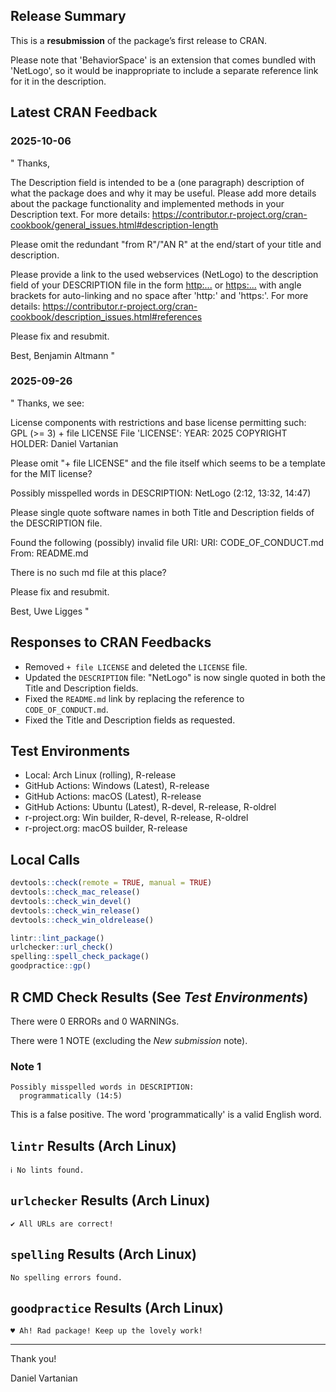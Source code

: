 ## Release Summary

This is a **resubmission** of the package’s first release to CRAN.

Please note that 'BehaviorSpace' is an extension that comes bundled with 'NetLogo', so it would be inappropriate to include a separate reference link for it in the description.

## Latest CRAN Feedback

### 2025-10-06

"
Thanks,

The Description field is intended to be a (one paragraph) description of
what the package does and why it may be useful. Please add more details
about the package functionality and implemented methods in your
Description text.
For more details:
<https://contributor.r-project.org/cran-cookbook/general_issues.html#description-length>


Please omit the redundant "from R"/"AN R" at the end/start of your title
and description.

Please provide a link to the used webservices (NetLogo) to the
description field of your DESCRIPTION file in the form
<http:...> or <https:...>
with angle brackets for auto-linking and no space after 'http:' and
'https:'.
For more details:
<https://contributor.r-project.org/cran-cookbook/description_issues.html#references>

Please fix and resubmit.

Best,
Benjamin Altmann
"

### 2025-09-26

"
Thanks, we see:


   License components with restrictions and base license permitting such:
     GPL (>= 3) + file LICENSE
   File 'LICENSE':
     YEAR: 2025
     COPYRIGHT HOLDER: Daniel Vartanian

Please omit "+ file LICENSE" and the file itself which seems to be a
template for the MIT license?


   Possibly misspelled words in DESCRIPTION:
     NetLogo (2:12, 13:32, 14:47)

Please single quote software names in both Title and Description fields
of the DESCRIPTION file.


   Found the following (possibly) invalid file URI:
     URI: CODE_OF_CONDUCT.md
       From: README.md

There is no such  md file at this place?

Please fix and resubmit.

Best,
Uwe Ligges
"

## Responses to CRAN Feedbacks

- Removed `+ file LICENSE` and deleted the `LICENSE` file.
- Updated the `DESCRIPTION` file: "NetLogo" is now single quoted in both the Title and Description fields.
- Fixed the `README.md` link by replacing the reference to `CODE_OF_CONDUCT.md`.
- Fixed the Title and Description fields as requested.

## Test Environments

- Local: Arch Linux (rolling), R-release
- GitHub Actions: Windows (Latest), R-release
- GitHub Actions: macOS (Latest), R-release
- GitHub Actions: Ubuntu (Latest), R-devel, R-release, R-oldrel
- r-project.org: Win builder, R-devel, R-release, R-oldrel
- r-project.org: macOS builder, R-release

## Local Calls

```r
devtools::check(remote = TRUE, manual = TRUE)
devtools::check_mac_release()
devtools::check_win_devel()
devtools::check_win_release()
devtools::check_win_oldrelease()
```

```r
lintr::lint_package()
urlchecker::url_check()
spelling::spell_check_package()
goodpractice::gp()
```

## R CMD Check Results (See *Test Environments*)

There were 0 ERRORs and 0 WARNINGs.

There were 1 NOTE (excluding the *New submission* note).

### Note 1

```text
Possibly misspelled words in DESCRIPTION:
  programmatically (14:5)
```

This is a false positive. The word 'programmatically' is a valid English word.

## `lintr` Results (Arch Linux)

```text
ℹ No lints found.
```

## `urlchecker` Results (Arch Linux)

```text
✔ All URLs are correct!
```

## `spelling` Results (Arch Linux)

```text
No spelling errors found.
```

## `goodpractice` Results (Arch Linux)

```text
♥ Ah! Rad package! Keep up the lovely work!
```

---

Thank you!

Daniel Vartanian
